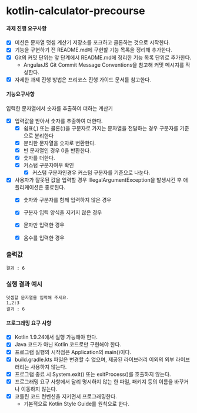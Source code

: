 # kotlin-calculator-precourse
#### 과제 진행 요구사항
- [x] 미션은 문자열 덧셈 계산기 저장소를 포크하고 클론하는 것으로 시작한다.
- [x] 기능을 구현하기 전 README.md에 구현할 기능 목록을 정리해 추가한다.
- [x] Git의 커밋 단위는 앞 단계에서 README.md에 정리한 기능 목록 단위로 추가한다.
    - AngularJS Git Commit Message Conventions을 참고해 커밋 메시지를 작성한다.
- [x] 자세한 과제 진행 방법은 프리코스 진행 가이드 문서를 참고한다.

#### 기능요구사항
입력한 문자열에서 숫자를 추출하여 더하는 계산기
- [x] 입력값을 받아서 숫자를 추출하여 더한다.
    - [x] 쉼표(,) 또는 콜론(:)을 구분자로 가지는 문자열을 전달하는 경우 구분자를 기준으로 분리한다
    - [x] 분리한 문자열을 숫자로 변환한다.
    - [x] 빈 문자열인 경우 0을 반환한다.
    - [x] 숫자를 더한다.
    - [x] 커스텀 구분자여부 확인
      - [x] 커스텀 구분자인경우 커스텀 구분자를 기준으로 나눈다.
- [x] 사용자가 잘못된 값을 입력할 경우 IllegalArgumentException을 발생시킨 후 애플리케이션은 종료된다.
  - [x] 숫자와 구분자를 함께 입력하지 않은 경우
  - [x] 구분자 입력 양식을 지키지 않은 경우
  - [x] 문자만 입력한 경우
  - [x] 음수를 입력한 경우


### 출력값 
```
결과 : 6
```

### 실행 결과 예시
```
덧셈할 문자열을 입력해 주세요.
1,2:3
결과 : 6
```

#### 프로그래밍 요구 사항
- [x] Kotlin 1.9.24에서 실행 가능해야 한다.
- [x] Java 코드가 아닌 Kotlin 코드로만 구현해야 한다.
- [x] 프로그램 실행의 시작점은 Application의 main()이다.
- [x] build.gradle.kts 파일은 변경할 수 없으며, 제공된 라이브러리 이외의 외부 라이브러리는 사용하지 않는다.
- [x] 프로그램 종료 시 System.exit() 또는 exitProcess()를 호출하지 않는다.
- [x] 프로그래밍 요구 사항에서 달리 명시하지 않는 한 파일, 패키지 등의 이름을 바꾸거나 이동하지 않는다.
- [x] 코틀린 코드 컨벤션을 지키면서 프로그래밍한다.
    - 기본적으로 Kotlin Style Guide를 원칙으로 한다.